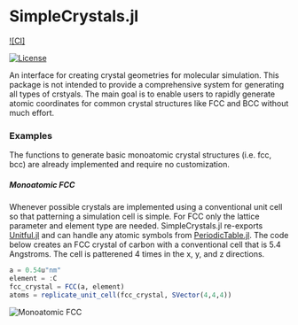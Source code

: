 # SimpleCrystals.jl

[![CI]]((https://ci.appveyor.com/project/ejmeitz/SimpleCrystals.jl/branch/master))
<!-- [![Latest release](https://img.shields.io/github/release/ejmeitz/SimpleCrystals.jl.svg)](https://github.com/ejmeitz/SimpleCrystals.jl/releases/latest) -->
[![License](https://img.shields.io/badge/license-MIT-green.svg)](https://github.com/ejmeitz/SimpleCrystals.jl/blob/master/LICENSE.md)

 An interface for creating crystal geometries for molecular simulation. This package is not intended to provide a comprehensive system for generating all types of crstyals. The main goal is to enable users to rapidly generate atomic coordinates for common crystal structures like FCC and BCC without much effort.

 ### Examples

The functions to generate basic monoatomic crystal structures (i.e. fcc, bcc) are already implemented and require no customization.

##### Monoatomic FCC
Whenever possible crystals are implemented using a conventional unit cell so that patterning a simulation cell is simple. For FCC only the lattice parameter and element type are needed. SimpleCrystals.jl re-exports [Unitful.jl](https://painterqubits.github.io/Unitful.jl/stable/) and can handle any atomic symbols from [PeriodicTable.jl](https://github.com/JuliaPhysics/PeriodicTable.jl). The code below creates an FCC crystal of carbon with a conventional cell that is 5.4 Angstroms. The cell is patterened 4 times in the x, y, and z directions.

```julia
a = 0.54u"nm"
element = :C
fcc_crystal = FCC(a, element)
atoms = replicate_unit_cell(fcc_crystal, SVector(4,4,4))
```

![Monoatomic FCC](https://github.com/ejmeitz/SimpleCrystals.jl/raw/main/assets/mono_fcc.png)
